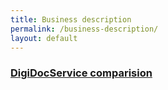 ```yaml
---
title: Business description
permalink: /business-description/
layout: default
---
```


### [DigiDocService comparision](../digidocservice-comparision)
